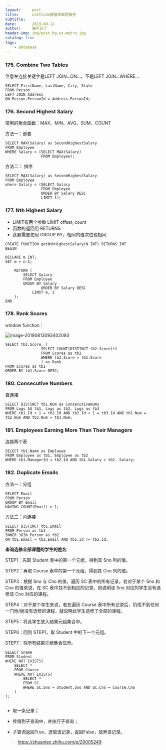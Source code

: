 ```yaml
---
layout:     post
title:      LeetCode数据库解题报告
subtitle:   
date:       2019-08-12
author:     猫不见了
header-img: img/post-bg-os-metro.jpg
catalog: true
tags:
    - Database
---
```




### 175. Combine Two Tables

注意左连接关键字是LEFT JOIN...ON...，不是LEFT JOIN...WHERE...

```mysql
SELECT FirstName, LastName, City, State 
FROM Person
LEFT JOIN Address 
ON Person.PersonId = Address.PersonId;
```





### 176. Second Highest Salary

常用的聚合函数：MAX、MIN、AVG、SUM、COUNT

方法一：嵌套

```mysql
SELECT MAX(Salary) as SecondHighestSalary
FROM Employee
WHERE Salary < (SELECT MAX(Salary)
                FROM Employee);
```

方法二： 排序

```mysql
SELECT MAX(Salary) as SecondHighestSalary
FROM Employee
where Salary < (SELECT Salary 
                FROM Employee
                ORDER BY Salary DESC
                LIMIT 1);
```





### 177. Nth Highest Salary

- LIMIT有两个参数 LIMIT offset, count 
- 函数的返回用 RETURNS
- 此题需要使用 GROUP BY，相同的值次位也相同

```mysql
CREATE FUNCTION getNthHighestSalary(N INT) RETURNS INT
BEGIN

DECLARE m INT;
SET m = n-1;

	RETURN (
        SELECT Salary
        FROM Employee
        GROUP BY Salary
				ORDER BY Salary DESC
    		LIMIT m, 1
    );
END
```





### 178. Rank Scores

window function：

![image-20190813093402093](http://ww4.sinaimg.cn/large/006tNc79ly1g5xssn0pjbj30ev06wmyf.jpg)

```mysql
SELECT tb1.Score, (
                SELECT COUNT(DISTINCT tb2.Score)+1
                FROM Scores as tb2
                WHERE tb2.Score > tb1.Score
                ) as Rank
FROM Scores as tb1
ORDER BY tb1.Score DESC;
```





### 180. Consecutive Numbers

自连接

```mysql
SELECT DISTINCT tb1.Num as ConsecutiveNums
FROM Logs AS tb1, Logs as tb2, Logs as tb3
WHERE tb1.Id + 1 = tb2.Id AND tb2.Id + 1 = tb3.Id AND tb1.Num = tb2.Num AND tb2.Num = tb3.Num; 
```





### 181. Employees Earning More Than Their Managers

连接两个表

```mysql
SELECT tb1.Name as Employee
FROM Employee as tb1, Employee as tb2
WHERE tb1.ManagerId = tb2.Id AND tb1.Salary > tb2. Salary;
```





### 182. Duplicate Emails

方法一：分组

```mysql
SELECT Email
FROM Person
GROUP BY Email
HAVING COUNT(Email) > 1;
```

方法二：内连接

```mysql
SELECT DISTINCT tb1.Email
FROM Person as tb1
INNER JOIN Person as tb2
ON tb1.Email = tb2.Email AND tb1.id != tb2.id;
```





**查询选修全部课程的学生的姓名**

STEP1：先取 Student 表中的第一个元组，得到其 Sno 列的值。

STEP2：再取 Course 表中的第一个元组，得到其 Cno 列的值。

STEP3：根据 Sno 与 Cno 的值，遍历 SC 表中的所有记录。若对于某个 Sno 和 Cno 的值来说，在 SC 表中找不到相应的记录，则说明该 Sno 对应的学生没有选修该 Cno 对应的课程。

STEP4：对于某个学生来说，若在遍历 Course 表中所有记录后，仍找不到任何一门他/她没有选修的课程，就说明此学生选修了全部的课程。

STEP5：将此学生放入结果元组集合中。

STEP6：回到 STEP1，取 Student 中的下一个元组。

STEP7：将所有结果元组集合显示。




```mysql
SELECT Sname
FROM Student
WHERE NOT EXISTS(
    SELECT *
    FROM Course
    WHERE NOT EXISTS(
      	SELECT * 
      	FROM SC
      	WHERE SC.Sno = Student.Sno AND SC.Cno = Course.Cno
  	)
);
	
```



- 取一条记录；

- 传值到子查询中，并执行子查询；

- 子查询返回True，选取该记录，返回False，放弃该记录。

  

> https://zhuanlan.zhihu.com/p/20005249

